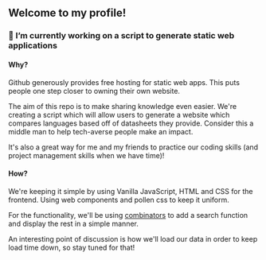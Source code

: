 ## Welcome to my profile!

### 🔭 I’m currently working on a script to generate static web applications
#### Why?
Github generously provides free hosting for static web apps. This puts people one step closer to owning their own website.

The aim of this repo is to make sharing knowledge even easier. We're creating a script which will allow users to generate a website which compares
languages based off of datasheets they provide. Consider this a middle man to help tech-averse people make an impact.

It's also a great way for me and my friends to practice our coding skills (and project management skills when we have time)!

#### How?
We're keeping it simple by using Vanilla JavaScript, HTML and CSS for the frontend. Using web components and pollen css to keep it uniform.

For the functionality, we'll be using [combinators](https://en.wikipedia.org/wiki/Combinatory_logic) to add a search function and display the rest in a simple manner.

An interesting point of discussion is how we'll load our data in order to keep load time down, so stay tuned for that!

<!--
**roryferbrache/roryferbrache** is a ✨ _special_ ✨ repository because its `README.md` (this file) appears on your GitHub profile.

Here are some ideas to get you started:

- 🔭 I’m currently working on ...
- 🌱 I’m currently learning ...
- 👯 I’m looking to collaborate on ...
- 🤔 I’m looking for help with ...
- 💬 Ask me about ...
- 📫 How to reach me: ...
- 😄 Pronouns: ...
- ⚡ Fun fact: ...
-->
